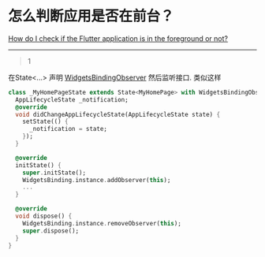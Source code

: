 # 怎么判断应用是否在前台？
[How do I check if the Flutter application is in the foreground or not?](https://stackoverflow.com/questions/51835039/how-do-i-check-if-the-flutter-application-is-in-the-foreground-or-not)

___



> 1

在State<...> 声明 [WidgetsBindingObserver](https://docs.flutter.io/flutter/widgets/WidgetsBindingObserver-class.html) 然后监听接口. 类似这样

```dart
class _MyHomePageState extends State<MyHomePage> with WidgetsBindingObserver {
  AppLifecycleState _notification; 
  @override
  void didChangeAppLifecycleState(AppLifecycleState state) {
    setState(() {
      _notification = state;
    });
  }

  @override
  initState() {
    super.initState();
    WidgetsBinding.instance.addObserver(this);
    ...
  }

  @override
  void dispose() {
    WidgetsBinding.instance.removeObserver(this);
    super.dispose();
  }
}
```





